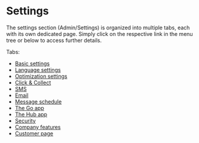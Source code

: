 # Settings

The settings section (Admin/Settings) is organized into multiple tabs, each with its own dedicated page. Simply click on the respective link in the menu tree or below to access further details. 

Tabs:
* [Basic settings](settings_basic.md)
* [Language settings](settings_language.md)
* [Optimization settings](settings_optimization.md)
* [Click & Collect](settings_click_and_collect.md)
* [SMS](settings_sms.md)
* [Email](settings_email.md)
* [Message schedule](settings_message_schedule.md)
* [The Go app](settings_go_app.md)
* [The Hub app](settings_hub_app.md)
* [Security](settings_security.md)
* [Company features](settings_company_features.md)
* [Customer page](settings_customer_page.md)
